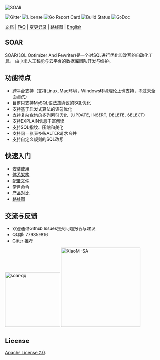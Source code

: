 ![SOAR](https://raw.githubusercontent.com/XiaoMi/soar/master/doc/images/logo.png)

[![Gitter](https://badges.gitter.im/Join%20Chat.svg)](https://gitter.im/xiaomi-dba/soar) 
[![License](https://img.shields.io/badge/License-Apache%202.0-blue.svg)](http://github.com/XiaoMi/soar/blob/master/LICENSE) 
[![Go Report Card](https://goreportcard.com/badge/github.com/XiaoMi/soar)](https://goreportcard.com/report/github.com/XiaoMi/soar) 
[![Build Status](https://travis-ci.org/XiaoMi/soar.svg?branch=master)](https://travis-ci.org/XiaoMi/soar)
[![GoDoc](https://godoc.org/github.com/XiaoMi/soar?status.svg)](https://godoc.org/github.com/XiaoMi/soar)


[文档](http://github.com/XiaoMi/soar/tree/master/doc) | [FAQ](http://github.com/XiaoMi/soar/blob/master/doc/FAQ.md) | [变更记录](http://github.com/XiaoMi/soar/blob/master/CHANGES.md) | [路线图](http://github.com/XiaoMi/soar/blob/master/doc/roadmap.md) | [English](http://github.com/XiaoMi/soar/blob/master/README_EN.md)

## SOAR

SOAR(SQL Optimizer And Rewriter)是一个对SQL进行优化和改写的自动化工具。 由小米人工智能与云平台的数据库团队开发与维护。

## 功能特点
* 跨平台支持（支持Linux, Mac环境，Windows环境理论上也支持，不过未全面测试）
* 目前只支持MySQL语法族协议的SQL优化
* 支持基于启发式算法的语句优化
* 支持复杂查询的多列索引优化（UPDATE, INSERT, DELETE, SELECT）
* 支持EXPLAIN信息丰富解读
* 支持SQL指纹、压缩和美化
* 支持同一张表多条ALTER请求合并
* 支持自定义规则的SQL改写

## 快速入门

* [安装使用](http://github.com/XiaoMi/soar/blob/master/doc/install.md)
* [体系架构](http://github.com/XiaoMi/soar/blob/master/doc/structure.md)
* [配置文件](http://github.com/XiaoMi/soar/blob/master/doc/config.md)
* [常用命令](http://github.com/XiaoMi/soar/blob/master/doc/cheatsheet.md)
* [产品对比](http://github.com/XiaoMi/soar/blob/master/doc/comparison.md)
* [路线图](http://github.com/XiaoMi/soar/blob/master/doc/roadmap.md)

## 交流与反馈

* 欢迎通过Github Issues提交问题报告与建议
* QQ群: 779359816
* [Gitter](https://gitter.im/xiaomi-dba/soar) 推荐

 <img src="https://raw.githubusercontent.com/XiaoMi/soar/master/doc/images/qq.png" width="180" hegiht="200" alt="soar-qq" />  <img src="https://raw.githubusercontent.com/XiaoMi/soar/master/doc/images/miops.jpeg" width="260" hegiht="200" alt="XiaoMI-SA" />


## License

[Apache License 2.0](https://github.com/XiaoMi/soar/blob/master/LICENSE).

